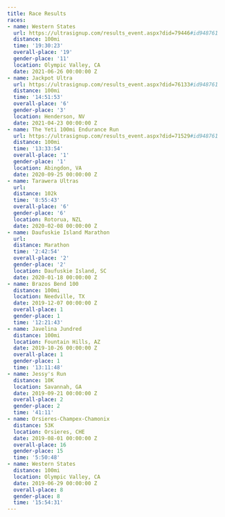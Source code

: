 ```yaml
---
title: Race Results
races:
- name: Western States
  url: https://ultrasignup.com/results_event.aspx?did=79446#id948761
  distance: 100mi
  time: '19:30:23'
  overall-place: '19'
  gender-place: '11'
  location: Olympic Valley, CA
  date: 2021-06-26 00:00:00 Z
- name: Jackpot Ultra
  url: https://ultrasignup.com/results_event.aspx?did=76133#id948761
  distance: 100mi
  time: '14:51:53'
  overall-place: '6'
  gender-place: '3'
  location: Henderson, NV
  date: 2021-04-23 00:00:00 Z
- name: The Yeti 100mi Endurance Run
  url: https://ultrasignup.com/results_event.aspx?did=71529#id948761
  distance: 100mi
  time: '13:33:54'
  overall-place: '1'
  gender-place: '1'
  location: Abingdon, VA
  date: 2020-09-25 00:00:00 Z
- name: Tarawera Ultras
  url: 
  distance: 102k
  time: '8:55:43'
  overall-place: '6'
  gender-place: '6'
  location: Rotorua, NZL
  date: 2020-02-08 00:00:00 Z
- name: Daufuskie Island Marathon
  url: 
  distance: Marathon
  time: '2:42:54'
  overall-place: '2'
  gender-place: '2'
  location: Daufuskie Island, SC
  date: 2020-01-18 00:00:00 Z
- name: Brazos Bend 100
  distance: 100mi
  location: Needville, TX
  date: 2019-12-07 00:00:00 Z
  overall-place: 1
  gender-place: 1
  time: '12:21:43'
- name: Javelina Jundred
  distance: 100mi
  location: Fountain Hills, AZ
  date: 2019-10-26 00:00:00 Z
  overall-place: 1
  gender-place: 1
  time: '13:11:48'
- name: Jessy's Run
  distance: 10K
  location: Savannah, GA
  date: 2019-09-21 00:00:00 Z
  overall-place: 2
  gender-place: 2
  time: '41:11'
- name: Orsieres-Champex-Chamonix
  distance: 53K
  location: Orsieres, CHE
  date: 2019-08-01 00:00:00 Z
  overall-place: 16
  gender-place: 15
  time: '5:50:48'
- name: Western States
  distance: 100mi
  location: Olympic Valley, CA
  date: 2019-06-29 00:00:00 Z
  overall-place: 8
  gender-place: 8
  time: '15:54:31'
---
```



